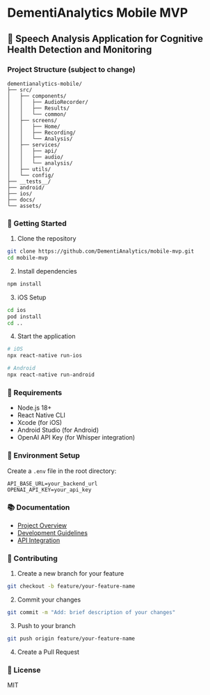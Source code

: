 # DementiAnalytics Mobile MVP

## 📱 Speech Analysis Application for Cognitive Health Detection and Monitoring

### Project Structure (subject to change)
```
dementianalytics-mobile/
├── src/
│   ├── components/
│   │   ├── AudioRecorder/
│   │   ├── Results/
│   │   └── common/
│   ├── screens/
│   │   ├── Home/
│   │   ├── Recording/
│   │   └── Analysis/
│   ├── services/
│   │   ├── api/
│   │   ├── audio/
│   │   └── analysis/
│   ├── utils/
│   └── config/
├── __tests__/
├── android/
├── ios/
├── docs/
└── assets/
```

### 🚀 Getting Started

1. Clone the repository
```bash
git clone https://github.com/DementiAnalytics/mobile-mvp.git
cd mobile-mvp
```

2. Install dependencies
```bash
npm install
```

3. iOS Setup
```bash
cd ios
pod install
cd ..
```

4. Start the application
```bash
# iOS
npx react-native run-ios

# Android
npx react-native run-android
```

### 📝 Requirements
- Node.js 18+
- React Native CLI
- Xcode (for iOS)
- Android Studio (for Android)
- OpenAI API Key (for Whisper integration)

### 🔧 Environment Setup
Create a `.env` file in the root directory:
```
API_BASE_URL=your_backend_url
OPENAI_API_KEY=your_api_key
```

### 📚 Documentation
- [Project Overview](docs/PROJECT_OVERVIEW.md)
- [Development Guidelines](docs/DEVELOPMENT.md)
- [API Integration](docs/API_INTEGRATION.md)

### 🤝 Contributing
1. Create a new branch for your feature
```bash
git checkout -b feature/your-feature-name
```

2. Commit your changes
```bash
git commit -m "Add: brief description of your changes"
```

3. Push to your branch
```bash
git push origin feature/your-feature-name
```

4. Create a Pull Request

### 📄 License
MIT
